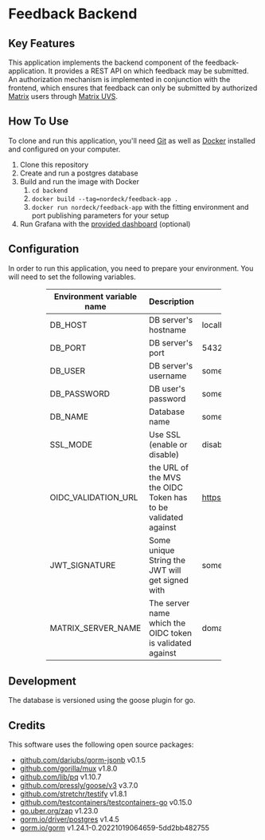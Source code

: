 # Feedback Backend

## Key Features

This application implements the backend component of the feedback-application.
It provides a REST API on which feedback may be submitted.
An authorization mechanism is implemented in conjunction with the frontend, which ensures that feedback can only be
submitted by authorized [Matrix](https://matrix.org) users
through [Matrix UVS](https://github.com/matrix-org/matrix-user-verification-service/).

## How To Use

To clone and run this application, you'll need [Git](https://git-scm.com) as well as [Docker](https://docker.com/)
installed and configured on your computer.

1. Clone this repository
2. Create and run a postgres database
3. Build and run the image with Docker
    1. `cd backend`
    2. `docker build --tag=nordeck/feedback-app .`
    3. `docker run nordeck/feedback-app` with the fitting environment and port publishing parameters for your setup
4. Run Grafana with the [provided dashboard](../grafana) (optional)

## Configuration

In order to run this application, you need to prepare your environment.
You will need to set the following variables.

<div style="margin-left: auto;
            margin-right: auto;
            width: 70%">

| Environment variable name | Description                                                   | Example                      |
|---------------------------|---------------------------------------------------------------|------------------------------|
| DB_HOST                   | DB server's hostname                                          | localhost                    |
| DB_PORT                   | DB server's port                                              | 5432                         |
| DB_USER                   | DB server's username                                          | someUser                     |
| DB_PASSWORD               | DB user's password                                            | somePassphrase               |
| DB_NAME                   | Database name                                                 | someDatabase                 |
| SSL_MODE                  | Use SSL (enable or disable)                                   | disable                      |
| OIDC_VALIDATION_URL       | the URL of the MVS the OIDC Token has to be validated against | https://some.url/verify/user |
| JWT_SIGNATURE             | Some unique String the JWT will get signed with               | someArbitraryString          |
| MATRIX_SERVER_NAME        | The server name which the OIDC token is validated against     | domain.tld                   |

</div>

## Development

The database is versioned using the goose plugin for go.

## Credits

This software uses the following open source packages:

- [github.com/dariubs/gorm-jsonb](https://github.com/dariubs/gorm-jsonb) v0.1.5
- [github.com/gorilla/mux](https://github.com/gorilla/mux) v1.8.0
- [github.com/lib/pq](https://github.com/lib/pq) v1.10.7
- [github.com/pressly/goose/v3](https://github.com/pressly/goose/v3) v3.7.0
- [github.com/stretchr/testify](https://github.com/stretchr/testify) v1.8.1
- [github.com/testcontainers/testcontainers-go](https://github.com/estcontainers/testcontainers-go) v0.15.0
- [go.uber.org/zap](https://pkg.go.dev/go.uber.org/zap) v1.23.0
- [gorm.io/driver/postgres](https://pkg.go.dev/gorm.io/driver/postgres) v1.4.5
- [gorm.io/gorm](https://pkg.go.dev/gorm.io/gorm) v1.24.1-0.20221019064659-5dd2bb482755
